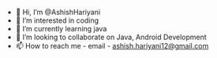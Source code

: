 - 👋 Hi, I’m @AshishHariyani
- 👀 I’m interested in coding
- 🌱 I’m currently learning java
- 💞️ I’m looking to collaborate on Java, Android Development
- 📫 How to reach me - email - ashish.hariyani12@gmail.com

<!---
AshishHariyani/AshishHariyani is a ✨ special ✨ repository because its `README.md` (this file) appears on your GitHub profile.
You can click the Preview link to take a look at your changes.
--->

